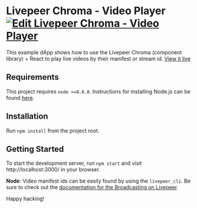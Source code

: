 # Livepeer Chroma - Video Player [![Edit Livepeer Chroma - Video Player](https://codesandbox.io/static/img/play-codesandbox.svg)](https://codesandbox.io/s/oo5k8kymxy)

This example dApp shows how to use the Livepeer Chroma (component library) + React to play live videos by their manifest or stream id. [View it live](https://oo5k8kymxy.codesandbox.io/)

## Requirements

This project requires `node >=8.0.0`. Instructions for installing Node.js can be found [here](https://docs.npmjs.com/getting-started/installing-node).

## Installation

Run `npm install` from the project root.

## Getting Started

To start the development server, run `npm start` and visit http://localhost:3000/ in your browser.

**Node**: Video manifest ids can be easily found by using the `livepeer_cli`. Be sure to check out the [documentation for the Broadcasting on Livepeer](https://livepeer.readthedocs.io/en/latest/broadcasting.html#broadcast-using-livepeer-cli).

Happy hacking!
